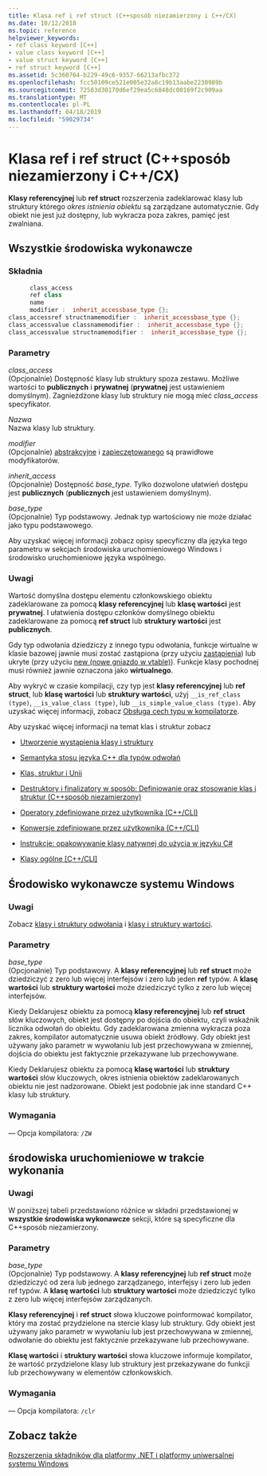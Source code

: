 ```yaml
---
title: Klasa ref i ref struct (C++sposób niezamierzony i C++/CX)
ms.date: 10/12/2018
ms.topic: reference
helpviewer_keywords:
- ref class keyword [C++]
- value class keyword [C++]
- value struct keyword [C++]
- ref struct keyword [C++]
ms.assetid: 5c360764-b229-49c6-9357-66213afbc372
ms.openlocfilehash: fcc50109ce521e005e32a8c19b13aabe2230989b
ms.sourcegitcommit: 72583d30170d6ef29ea5c6848dc00169f2c909aa
ms.translationtype: MT
ms.contentlocale: pl-PL
ms.lasthandoff: 04/18/2019
ms.locfileid: "59029734"
---
```

# <a name="ref-class-and-ref-struct--ccli-and-ccx"></a>Klasa ref i ref struct (C++sposób niezamierzony i C++/CX)

**Klasy referencyjnej** lub **ref struct** rozszerzenia zadeklarować klasy lub struktury którego *okres istnienia obiektu* są zarządzane automatycznie. Gdy obiekt nie jest już dostępny, lub wykracza poza zakres, pamięć jest zwalniana.

## <a name="all-runtimes"></a>Wszystkie środowiska wykonawcze

### <a name="syntax"></a>Składnia

```cpp
      class_access
      ref class
      name
      modifier :  inherit_accessbase_type {};
class_accessref structnamemodifier :  inherit_accessbase_type {};
class_accessvalue classnamemodifier :  inherit_accessbase_type {};
class_accessvalue structnamemodifier :  inherit_accessbase_type {};
```

### <a name="parameters"></a>Parametry

*class_access*<br/>
(Opcjonalnie) Dostępność klasy lub struktury spoza zestawu. Możliwe wartości to **publicznych** i **prywatnej** (**prywatnej** jest ustawieniem domyślnym). Zagnieżdżone klasy lub struktury nie mogą mieć *class_access* specyfikator.

*Nazwa*<br/>
Nazwa klasy lub struktury.

*modifier*<br/>
(Opcjonalnie) [abstrakcyjne](abstract-cpp-component-extensions.md) i [zapieczętowanego](sealed-cpp-component-extensions.md) są prawidłowe modyfikatorów.

*inherit_access*<br/>
(Opcjonalnie) Dostępność *base_type*. Tylko dozwolone ułatwień dostępu jest **publicznych** (**publicznych** jest ustawieniem domyślnym).

*base_type*<br/>
(Opcjonalnie) Typ podstawowy. Jednak typ wartościowy nie może działać jako typu podstawowego.

Aby uzyskać więcej informacji zobacz opisy specyficzny dla języka tego parametru w sekcjach środowiska uruchomieniowego Windows i środowisko uruchomieniowe języka wspólnego.

### <a name="remarks"></a>Uwagi

Wartość domyślna dostępu elementu członkowskiego obiektu zadeklarowane za pomocą **klasy referencyjnej** lub **klasę wartości** jest **prywatnej**. I ułatwienia dostępu członków domyślnego obiektu zadeklarowane za pomocą **ref struct** lub **struktury wartości** jest **publicznych**.

Gdy typ odwołania dziedziczy z innego typu odwołania, funkcje wirtualne w klasie bazowej jawnie musi zostać zastąpiona (przy użyciu [zastąpienia](override-cpp-component-extensions.md)) lub ukryte (przy użyciu [new (nowe gniazdo w vtable)](new-new-slot-in-vtable-cpp-component-extensions.md)). Funkcje klasy pochodnej musi również jawnie oznaczona jako **wirtualnego**.

Aby wykryć w czasie kompilacji, czy typ jest **klasy referencyjnej** lub **ref struct**, lub **klasę wartości** lub **struktury wartości**, użyj `__is_ref_class (type)`, `__is_value_class (type)`, lub `__is_simple_value_class (type)`. Aby uzyskać więcej informacji, zobacz [Obsługa cech typu w kompilatorze](compiler-support-for-type-traits-cpp-component-extensions.md).

Aby uzyskać więcej informacji na temat klas i struktur zobacz

- [Utworzenie wystąpienia klasy i struktury](../dotnet/how-to-define-and-consume-classes-and-structs-cpp-cli.md)

- [Semantyka stosu języka C++ dla typów odwołań](../dotnet/cpp-stack-semantics-for-reference-types.md)

- [Klas, struktur i Unii](../cpp/classes-and-structs-cpp.md)

- [Destruktory i finalizatory w sposób: Definiowanie oraz stosowanie klas i struktur (C++sposób niezamierzony)](../dotnet/how-to-define-and-consume-classes-and-structs-cpp-cli.md#BKMK_Destructors_and_finalizers)

- [Operatory zdefiniowane przez użytkownika (C++/CLI)](../dotnet/user-defined-operators-cpp-cli.md)

- [Konwersje zdefiniowane przez użytkownika (C++/CLI)](../dotnet/user-defined-conversions-cpp-cli.md)

- [Instrukcje: opakowywanie klasy natywnej do użycia w języku C#](../dotnet/how-to-wrap-native-class-for-use-by-csharp.md)

- [Klasy ogólne [C++/CLI]](generic-classes-cpp-cli.md)

## <a name="windows-runtime"></a>Środowisko wykonawcze systemu Windows

### <a name="remarks"></a>Uwagi

Zobacz [klasy i struktury odwołania](../cppcx/ref-classes-and-structs-c-cx.md) i [klasy i struktury wartości](https://msdn.microsoft.com/library/windows/apps/hh699861.aspx).

### <a name="parameters"></a>Parametry

*base_type*<br/>
(Opcjonalnie) Typ podstawowy. A **klasy referencyjnej** lub **ref struct** może dziedziczyć z zero lub więcej interfejsów i zero lub jeden **ref** typów. A **klasę wartości** lub **struktury wartości** może dziedziczyć tylko z zero lub więcej interfejsów.

Kiedy Deklarujesz obiektu za pomocą **klasy referencyjnej** lub **ref struct** słów kluczowych, obiekt jest dostępny po dojścia do obiektu, czyli wskaźnik licznika odwołań do obiektu. Gdy zadeklarowana zmienna wykracza poza zakres, kompilator automatycznie usuwa obiekt źródłowy. Gdy obiekt jest używany jako parametr w wywołaniu lub jest przechowywana w zmiennej, dojścia do obiektu jest faktycznie przekazywane lub przechowywane.

Kiedy Deklarujesz obiektu za pomocą **klasę wartości** lub **struktury wartości** słów kluczowych, okres istnienia obiektów zadeklarowanych obiektu nie jest nadzorowane. Obiekt jest podobnie jak inne standard C++ klasy lub struktury.

### <a name="requirements"></a>Wymagania

— Opcja kompilatora: `/ZW`

## <a name="common-language-runtime"></a>środowiska uruchomieniowe w trakcie wykonania

### <a name="remarks"></a>Uwagi

W poniższej tabeli przedstawiono różnice w składni przedstawionej w **wszystkie środowiska wykonawcze** sekcji, które są specyficzne dla C++sposób niezamierzony.

### <a name="parameters"></a>Parametry

*base_type*<br/>
(Opcjonalnie) Typ podstawowy. A **klasy referencyjnej** lub **ref struct** może dziedziczyć od zera lub jednego zarządzanego, interfejsy i zero lub jeden ref typów. A **klasę wartości** lub **struktury wartości** może dziedziczyć tylko z zero lub więcej interfejsów zarządzanych.

**Klasy referencyjnej** i **ref struct** słowa kluczowe poinformować kompilator, który ma zostać przydzielone na stercie klasy lub struktury. Gdy obiekt jest używany jako parametr w wywołaniu lub jest przechowywana w zmiennej, odwołanie do obiektu jest faktycznie przekazywane lub przechowywane.

**Klasę wartości** i **struktury wartości** słowa kluczowe informuje kompilator, że wartość przydzielone klasy lub struktury jest przekazywane do funkcji lub przechowywany w elementów członkowskich.

### <a name="requirements"></a>Wymagania

— Opcja kompilatora: `/clr`

## <a name="see-also"></a>Zobacz także

[Rozszerzenia składników dla platformy .NET i platformy uniwersalnej systemu Windows](component-extensions-for-runtime-platforms.md)